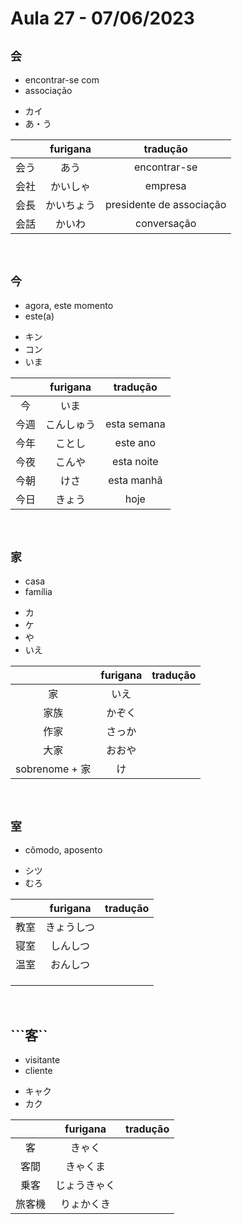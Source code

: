 # Aula 27 - 07/06/2023


## ```会```
<ul><li>encontrar-se com</li><li>associação</li></ul>

<ul><li>カイ</li><li>あ・う</li></ul>

|  | furigana | tradução |
|:---:|:---:|:---:|
| 会う | あう | encontrar-se |
| 会社 | かいしゃ | empresa |
| 会長 | かいちょう | presidente de associação |
| 会話 | かいわ | conversação |

<br>


## ```今```
<ul><li>agora, este momento</li><li>este(a)</li></ul>

<ul><li>キン</li><li>コン</li><li>いま</li></ul>

|  | furigana | tradução |
|:---:|:---:|:---:|
| 今 | いま |  |
| 今週 | こんしゅう | esta semana |
| 今年 | ことし | este ano |
| 今夜 | こんや | esta noite |
| 今朝 | けさ | esta manhã |
| 今日 | きょう | hoje |

<br>


## ```家```
<ul><li>casa</li><li>família</li></ul>

<ul><li>カ</li><li>ケ</li><li>や</li><li>いえ</li></ul>

|  | furigana | tradução |
|:---:|:---:|:---:|
| 家 | いえ |  |
| 家族 | かぞく |  |
| 作家 | さっか |  |
| 大家 | おおや |  |
| sobrenome + 家 | け |  |

<br>


## ```室```
- cômodo, aposento

<ul><li>シツ</li><li>むろ</li></ul>

|  | furigana | tradução |
|:---:|:---:|:---:|
| 教室 | きょうしつ |  |
| 寝室 | しんしつ |  |
| 温室 | おんしつ |  |
|  |  |  |
|  |  |  |
|  |  |  |

<br>


## ```客``
<ul><li>visitante</li><li>cliente</li></ul>

<ul><li>キャク</li><li>カク</li></ul>

|  | furigana | tradução |
|:---:|:---:|:---:|
| 客 | きゃく |  |
| 客間 | きゃくま |  |
| 乗客 | じょうきゃく |  |
| 旅客機 | りょかくき |  |